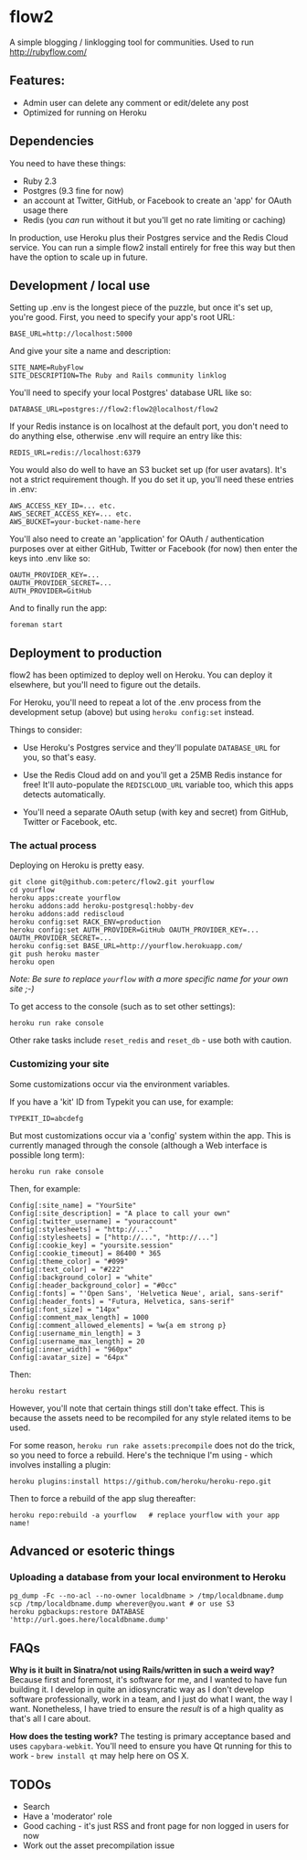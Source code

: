 # flow2

A simple blogging / linklogging tool for communities. Used to run http://rubyflow.com/

## Features:

* Admin user can delete any comment or edit/delete any post
* Optimized for running on Heroku

## Dependencies

You need to have these things:

* Ruby 2.3
* Postgres (9.3 fine for now)
* an account at Twitter, GitHub, or Facebook to create an 'app' for OAuth usage there
* Redis (you *can* run without it but you'll get no rate limiting or caching)

In production, use Heroku plus their Postgres service and the Redis Cloud service. You can run a simple flow2 install entirely for free this way but then have the option to scale up in future.

## Development / local use

Setting up .env is the longest piece of the puzzle, but once it's set up, you're good. First, you need to specify your app's root URL:

    BASE_URL=http://localhost:5000

And give your site a name and description:

    SITE_NAME=RubyFlow
    SITE_DESCRIPTION=The Ruby and Rails community linklog

You'll need to specify your local Postgres' database URL like so:

    DATABASE_URL=postgres://flow2:flow2@localhost/flow2

If your Redis instance is on localhost at the default port, you don't need to do anything else, otherwise .env will require an entry like this:

    REDIS_URL=redis://localhost:6379

You would also do well to have an S3 bucket set up (for user avatars). It's not a strict requirement though. If you do set it up, you'll need these entries in .env:

    AWS_ACCESS_KEY_ID=... etc.
    AWS_SECRET_ACCESS_KEY=... etc.
    AWS_BUCKET=your-bucket-name-here

You'll also need to create an 'application' for OAuth / authentication purposes over at either GitHub, Twitter or Facebook (for now) then enter the keys into .env like so:

    OAUTH_PROVIDER_KEY=...
    OAUTH_PROVIDER_SECRET=...
    AUTH_PROVIDER=GitHub

And to finally run the app:

    foreman start

## Deployment to production

flow2 has been optimized to deploy well on Heroku. You can deploy it elsewhere, but you'll need to figure out the details.

For Heroku, you'll need to repeat a lot of the .env process from the development setup (above) but using `heroku config:set` instead.

Things to consider:

* Use Heroku's Postgres service and they'll populate `DATABASE_URL` for you, so that's easy.

* Use the Redis Cloud add on and you'll get a 25MB Redis instance for free! It'll auto-populate the `REDISCLOUD_URL` variable too, which this apps detects automatically.

* You'll need a separate OAuth setup (with key and secret) from GitHub, Twitter or Facebook, etc.

### The actual process

Deploying on Heroku is pretty easy.

    git clone git@github.com:peterc/flow2.git yourflow
    cd yourflow
    heroku apps:create yourflow
    heroku addons:add heroku-postgresql:hobby-dev
    heroku addons:add rediscloud
    heroku config:set RACK_ENV=production
    heroku config:set AUTH_PROVIDER=GitHub OAUTH_PROVIDER_KEY=... OAUTH_PROVIDER_SECRET=...
    heroku config:set BASE_URL=http://yourflow.herokuapp.com/
    git push heroku master
    heroku open

*Note: Be sure to replace `yourflow` with a more specific name for your own site ;-)*

To get access to the console (such as to set other settings):

    heroku run rake console

Other rake tasks include `reset_redis` and `reset_db` - use both with caution.

### Customizing your site

Some customizations occur via the environment variables.

If you have a 'kit' ID from Typekit you can use, for example:

    TYPEKIT_ID=abcdefg

But most customizations occur via a 'config' system within the app. This is currently managed through the console (although a Web interface is possible long term):

    heroku run rake console

Then, for example:

    Config[:site_name] = "YourSite"
    Config[:site_description] = "A place to call your own"
    Config[:twitter_username] = "youraccount"
    Config[:stylesheets] = "http://..."
    Config[:stylesheets] = ["http://...", "http://..."]
    Config[:cookie_key] = "yoursite.session"
    Config[:cookie_timeout] = 86400 * 365
    Config[:theme_color] = "#099"
    Config[:text_color] = "#222"
    Config[:background_color] = "white"
    Config[:header_background_color] = "#0cc"
    Config[:fonts] = "'Open Sans', 'Helvetica Neue', arial, sans-serif"
    Config[:header_fonts] = "Futura, Helvetica, sans-serif"
    Config[:font_size] = "14px"
    Config[:comment_max_length] = 1000
    Config[:comment_allowed_elements] = %w{a em strong p}
    Config[:username_min_length] = 3
    Config[:username_max_length] = 20
    Config[:inner_width] = "960px"
    Config[:avatar_size] = "64px"


Then:

    heroku restart

However, you'll note that certain things still don't take effect. This is because the assets need to be recompiled for any style related items to be used.

For some reason, `heroku run rake assets:precompile` does not do the trick, so you need to force a rebuild. Here's the technique I'm using - which involves installing a plugin:

    heroku plugins:install https://github.com/heroku/heroku-repo.git

Then to force a rebuild of the app slug thereafter:

    heroku repo:rebuild -a yourflow   # replace yourflow with your app name!



## Advanced or esoteric things

### Uploading a database from your local environment to Heroku

    pg_dump -Fc --no-acl --no-owner localdbname > /tmp/localdbname.dump
    scp /tmp/localdbname.dump wherever@you.want # or use S3
    heroku pgbackups:restore DATABASE 'http://url.goes.here/localdbname.dump'

## FAQs

**Why is it built in Sinatra/not using Rails/written in such a weird way?** Because first and foremost, it's software for me, and I wanted to have fun building it. I develop in quite an idiosyncratic way as I don't develop software professionally, work in a team, and I just do what I want, the way I want. Nonetheless, I have tried to ensure the *result* is of a high quality as that's all I care about.

**How does the testing work?** The testing is primary acceptance based and uses `capybara-webkit`. You'll need to ensure you have Qt running for this to work - `brew install qt` may help here on OS X.

## TODOs

* Search
* Have a 'moderator' role
* Good caching - it's just RSS and front page for non logged in users for now
* Work out the asset precompilation issue
